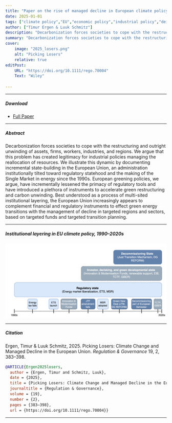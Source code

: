 ```yaml
---
title: "Paper on the rise of managed decline in European climate policy" 
date: 2025-01-01
tags: ["climate policy","EU","economic policy","industrial policy","deindustrialization","inequality"]
author: ["Timur Ergen & Luuk Schmitz"]
description: "Decarbonization forces societies to cope with the restructuring and outright unwinding of assets, firms, workers, industries, and regions. We argue that this problem has created legitimacy for industrial policies managing the reallocation of resources. We illustrate this dynamic by documenting incremental state-building in the European Union, an administration institutionally tilted toward regulatory statehood and the making of the Single Market in energy since the 1990s. European greening policies, we argue, have incrementally lessened the primacy of regulatory tools and have introduced a plethora of instruments to accelerate green restructuring and carbon unwinding. Best understood as a process of multi-sited institutional layering, the European Union increasingly appears to complement financial and regulatory instruments to effect green energy transitions with the management of decline in targeted regions and sectors, based on targeted funds and targeted transition planning." 
summary: "Decarbonization forces societies to cope with the restructuring and outright unwinding of assets, firms, workers, industries, and regions. We argue that this problem has created legitimacy for industrial policies managing the reallocation of resources. We illustrate this dynamic by documenting incremental state-building in the European Union, an administration institutionally tilted toward regulatory statehood and the making of the Single Market in energy since the 1990s. European greening policies, we argue, have incrementally lessened the primacy of regulatory tools and have introduced a plethora of instruments to accelerate green restructuring and carbon unwinding. Best understood as a process of multi-sited institutional layering, the European Union increasingly appears to complement financial and regulatory instruments to effect green energy transitions with the management of decline in targeted regions and sectors, based on targeted funds and targeted transition planning." 
cover:
    image: "2025_losers.png"
    alt: "Picking Losers"
    relative: true
editPost:
    URL: "https://doi.org/10.1111/rego.70004"
    Text: "Wiley"

---
```


---

##### Download

+ [Full Paper](2025_losers.pdf)

---

##### Abstract

Decarbonization forces societies to cope with the restructuring and outright unwinding of assets, firms, workers, industries, and regions. We argue that this problem has created legitimacy for industrial policies managing the reallocation of resources. We illustrate this dynamic by documenting incremental state-building in the European Union, an administration institutionally tilted toward regulatory statehood and the making of the Single Market in energy since the 1990s. European greening policies, we argue, have incrementally lessened the primacy of regulatory tools and have introduced a plethora of instruments to accelerate green restructuring and carbon unwinding. Best understood as a process of multi-sited institutional layering, the European Union increasingly appears to complement financial and regulatory instruments to effect green energy transitions with the management of decline in targeted regions and sectors, based on targeted funds and targeted transition planning.

---

##### Institutional layering in EU climate policy, 1990–2020s

![](figure_1_losers.png)

---

##### Citation

Ergen, Timur & Luuk Schmitz, 2025. Picking Losers: Climate Change and Managed Decline in the European Union. *Regulation & Governance* 19, 2, 383–398.

```BibTeX
@ARTICLE{Ergen2025losers,
  author = {Ergen, Timur and Schmitz, Luuk},
  date = {2025},
  title = {Picking Losers: Climate Change and Managed Decline in the European Union},
  journaltitle = {Regulation & Governance},
  volume = {19},
  number = {2},
  pages = {383–398},
  url = {https://doi.org/10.1111/rego.70004}}

```

---

